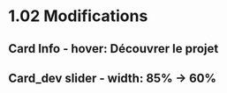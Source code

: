 # 1.02 Modifications

## Card Info - hover: Découvrer le projet
## Card_dev slider - width: 85% -> 60%




